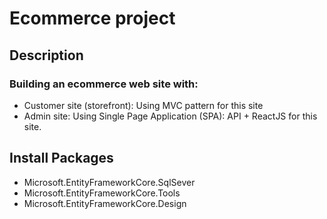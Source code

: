 # Ecommerce project
## Description
### Building an ecommerce web site with:
* Customer site (storefront): Using MVC pattern for this site
* Admin site: Using Single Page Application (SPA): API + ReactJS for this site.
## Install Packages
* Microsoft.EntityFrameworkCore.SqlSever
* Microsoft.EntityFrameworkCore.Tools
* Microsoft.EntityFrameworkCore.Design
